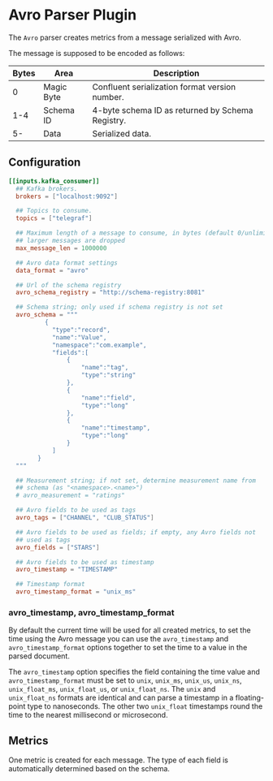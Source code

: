 # Avro Parser Plugin

The `Avro` parser creates metrics from a message serialized with Avro.

The message is supposed to be encoded as follows:

| Bytes | Area       | Description                                      |
| ----- | ---------- | ------------------------------------------------ |
| 0     | Magic Byte | Confluent serialization format version number.   |
| 1-4   | Schema ID  | 4-byte schema ID as returned by Schema Registry. |
| 5-    | Data       | Serialized data.                                 |

## Configuration

```toml
[[inputs.kafka_consumer]]
  ## Kafka brokers.
  brokers = ["localhost:9092"]

  ## Topics to consume.
  topics = ["telegraf"]

  ## Maximum length of a message to consume, in bytes (default 0/unlimited);
  ## larger messages are dropped
  max_message_len = 1000000

  ## Avro data format settings
  data_format = "avro"

  ## Url of the schema registry
  avro_schema_registry = "http://schema-registry:8081"

  ## Schema string; only used if schema registry is not set
  avro_schema = """
          {
            "type":"record",
            "name":"Value",
            "namespace":"com.example",
            "fields":[
                {
                    "name":"tag",
                    "type":"string"
                },
                {
                    "name":"field",
                    "type":"long"
                },
                {
                    "name":"timestamp",
                    "type":"long"
                }
            ]
        }
  """

  ## Measurement string; if not set, determine measurement name from
  ## schema (as "<namespace>.<name>")
  # avro_measurement = "ratings"

  ## Avro fields to be used as tags
  avro_tags = ["CHANNEL", "CLUB_STATUS"]

  ## Avro fields to be used as fields; if empty, any Avro fields not
  ## used as tags
  avro_fields = ["STARS"]

  ## Avro fields to be used as timestamp
  avro_timestamp = "TIMESTAMP"

  ## Timestamp format
  avro_timestamp_format = "unix_ms"
```

### avro_timestamp, avro_timestamp_format

By default the current time will be used for all created metrics, to set
the time using the Avro message you can use the `avro_timestamp` and
`avro_timestamp_format` options together to set the time to a value in
the parsed document.

The `avro_timestamp` option specifies the field containing the time
value and `avro_timestamp_format` must be set to `unix`, `unix_ms`,
`unix_us`, `unix_ns`, `unix_float_ms`, `unix_float_us`, or
`unix_float_ns`.  The `unix` and `unix_float_ns` formats are identical
and can parse a timestamp in a floating-point type to nanoseconds.  The
other two `unix_float` timestamps round the time to the nearest
millisecond or microsecond.

## Metrics

One metric is created for each message.  The type of each field is
automatically determined based on the schema.
